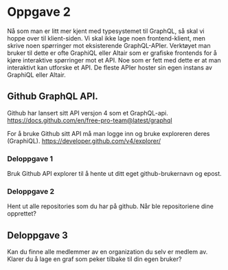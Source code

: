 # Oppgave 2

Nå som man er litt mer kjent med typesystemet til GraphQL, så skal vi hoppe over til klient-siden. Vi skal ikke lage noen frontend-klient, men skrive noen spørringer mot eksisterende GraphQL-APIer. Verktøyet man bruker til dette er ofte GraphiQL eller Altair som er grafiske frontends for å kjøre interaktive spørringer mot et API. Noe som er fett med dette er at man interaktivt kan utforske et API. De fleste APIer hoster sin egen instans av GraphiQL eller Altair.

## Github GraphQL API.

Github har lansert sitt API versjon 4 som et GraphQL-api. https://docs.github.com/en/free-pro-team@latest/graphql

For å bruke Github sitt API må man logge inn og bruke exploreren deres (GraphiQL). https://developer.github.com/v4/explorer/

### Deloppgave 1

Bruk Github API explorer til å hente ut ditt eget github-brukernavn og epost.

### Deloppgave 2

Hent ut alle repositories som du har på github. Når ble repositoriene dine opprettet?

## Deloppgave 3

Kan du finne alle medlemmer av en organization du selv er medlem av. Klarer du å lage en graf som peker tilbake til din egen bruker?

